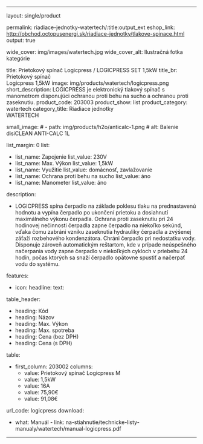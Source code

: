 --- 

layout: single/product

permalink: riadiace-jednotky-watertech/:title:output_ext
eshop_link: http://obchod.octopusenergi.sk/riadiace-jednotky/tlakove-spinace.html
output: true

wide_cover: img/images/watertech.jpg
wide_cover_alt: Ilustračná fotka kategórie

title: Prietokový spínač Logicpress / LOGICPRESS SET 1,5kW
title_br: Prietokový spínač <br> Logicpress 1,5kW
image: img/products/watertech/logicpress.png
short_description: LOGICPRESS je elektronický tlakový spínač s manometrom disponujúci ochranou proti behu na sucho a ochranou proti zaseknutiu.
product_code: 203003
product_show: list 
product_category: watertech
category_title: Riadiace jednotky <br> WATERTECH

small_image:
    # - path: img/products/h2o/anticalc-1.png
    #   alt: Balenie disiCLEAN ANTI-CALC 1L
 
list_margin: 0
list: 
  - list_name: Zapojenie
    list_value: 230V 
  - list_name: Max. Výkon
    list_value: 1,5kW
  - list_name: Využitie 
    list_value: domácnosť, zavlažovanie
  - list_name: Ochrana proti behu na sucho
    list_value: áno
  - list_name: Manometer
    list_value: áno

description: 
  - LOGICPRESS spína čerpadlo na základe poklesu tlaku na prednastavenú hodnotu a vypína čerpadlo po ukončení prietoku a dosiahnutí maximálneho výkonu čerpadla. Ochrana proti zaseknutiu pri 24 hodinovej nečinnosti čerpadla zapne čerpadlo na niekoľko sekúnd, vďaka čomu zabráni vzniku zaseknutia hydrauliky čerpadla a zvýšenej záťaži rozbehového kondenzátora. Chráni čerpadlo pri nedostatku vody. Disponuje zároveň automatickým reštartom, kde v prípade neúspešného načerpania vody zapne čerpadlo v niekoľkých cykloch v priebehu 24 hodín, počas ktorých sa snaží čerpadlo opätovne spustiť a načerpať vodu do systému.

features: 
  - icon: 
    headline: 
    text: 

table_header:
  - heading: Kód
  - heading: Názov
  - heading: Max. Výkon
  - heading: Max. spotreba
  - heading: Cena (bez DPH)
  - heading: Cena (s DPH)

table:
  - first_column: 203002
    columns: 
      - value: Prietokový spínač Logicpress M
      - value: 1,5kW
      - value: 16A 
      - value: 75,90€
      - value: 91,08€

url_code: logicpress
download:
  - what: Manuál - 
    link: na-stiahnutie/technicke-listy-manualy/watertech/manual-logicpress.pdf

---